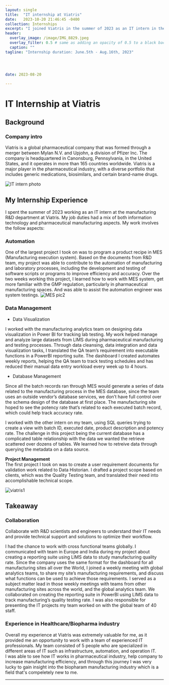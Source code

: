 ```yaml
---
layout: single
title:  "IT internship at Viatris"
date:   2023-10-20 21:46:45 -0400
collection: Internships
excerpt: "I joined Viatris in the summer of 2023 as an IT intern in the Manufacturing R&D department."
header:
  overlay_image: /image/IMG_8829.jpeg
  overlay_filter: 0.5 # same as adding an opacity of 0.5 to a black background
  caption: ""
tagline: "Internship duration: June.5th - Aug.16th, 2023"




date: 2023-08-20

---
```

<h1> IT Internship at Viatris</h1>

## Background

### Company intro
Viatris is a global pharmaceutical company that was formed through a merger between Mylan N.V. and Upjohn, a division of Pfizer Inc. The company is headquartered in Canonsburg, Pennsylvania, in the United States, and it operates in more than 165 countries worldwide. Viatris is a major player in the pharmaceutical industry, with a diverse portfolio that includes generic medications, biosimilars, and certain brand-name drugs.

![IT intern photo](portfolio.io/image/Viatris-ITintern.JPG)
## My Internship Experience


I spent the summer of 2023 working as an IT intern at the manufacturing R&D department at Viatris.  My job duties had a mix of both information technology and pharmaceutical manufacturing aspects. My work involves the follow aspects:

### Automation 

One of the largest project I took on was to program a product recipe in MES (Manufacturing execution system). Based on the documents from R&D team, my project was able to contribute to the automation of manufacturing and laboratory processes, including the development and testing of software scripts or programs to improve efficiency and accuracy. Over the two weeks working this project, I learned how to work with MES system, get more familiar with the GMP regulation, particularly in pharmaceutical manufacturing spaces. And was able to assist the automation engineer was system testings. 
![MES pic2](portfolio.io/image/MES_photo.jpg)

### Data Management

- Data Visualization

I worked with the manufacturing analytics team on designing data visualization in Power BI for tracking lab testing. My work helped manage and analyze large datasets from LIMS during pharmaceutical manufacturing and testing processes. Through data cleansing, data integration and data visualization tasks, I translated the QA team’s requirement into executable functions in a PowerBI reporting suite. The dashboard I created automates weekly reports, helping the QA team to track testing schedules and has reduced their manual data entry workload every week up to 4 hours. 
<br>

- Database Management

Since all the batch records ran through MES would generate a series of data related to the manufacturing process in the MES database, since the team uses an outside vendor’s database services, we don’t have full control over the schema design of the database at first place. The manufacturing site hoped to see the potency rate that’s related to each executed batch record, which could help track accuracy rate.

I worked with the other intern on my team, using SQL queries trying to create a view with batch ID, executed date, product description and potency rate. The challenge in this project being the current database has a complicated table relationship with the data we wanted the retrieve scattered over dozens of tables. We learned how to retreive data through querying the metadata on a data source.

**Project Management**  
The first project I took on was to create a user requirement documents for validation work related to Data Historian. I drafted a project scope based on clients, which was the Quality Testing team, and translated their need into accomplishable technical scope.

![viatris1](portfolio.io/image/Viatris-building1.jpg)

## Takeaway

### Collaboration
Collaborate with R&D scientists and engineers to understand their IT needs and provide technical support and solutions to optimize their workflow.

I had the chance to work with cross functional teams globally. I communicated with team in Europe and India during my project about creating a reporting suite using LIMS data to study manufacturing quality rate. Since the company uses the same format for the dashboard for all manufacturing sites all over the World, I joined a weekly meeting with global analytics teams, to share my site’s manufacturing requirements, and discuss what functions can be used to achieve those requirements. I served as a subject matter lead in those weekly meetings with teams from other manufacturing sites across the world, and the global analytics team. We collaborated on creating the reporting suite in PowerBI using LIMS data to track manufacturing’s quality testing rate. I was also responsible for presenting the IT projects my team worked on with the global team of 40 staff.

### Experience in Healthcare/Biopharma industry

Overall my experience at Viatris was extremely valuable for me, as it provided me an opportunity to work with a team of experienced IT professionals. My team consisted of 5 people who are specialized in different areas of IT such as infrastructure, automation, and operation IT.
<br>I was able to see how IT works in pharmaceutical industry, help company to increase manufacturing efficiency, and through this journey I was very lucky to gain insight into the biopharam manufacturing industry which is a field that's compeletely new to me. 

---
